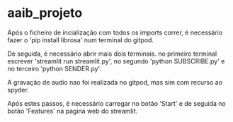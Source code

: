 # aaib_projeto

Após o ficheiro de incialização com todos os imports correr, é necessário fazer o 'pip install librosa' num terminal do gitpod.

De seguida, é necessário abrir mais dois terminais. no primeiro terminal escrever 'streamlit run streamlit.py', no segundo 'python SUBSCRIBE.py' e no terceiro 'python SENDER.py'.

A gravação de audio nao foi realizada no gitpod, mas sim com recurso ao spyder.

Após estes passos, é necessário carregar no botão 'Start' e de seguida no botão 'Features' na pagina web do streamlit.
